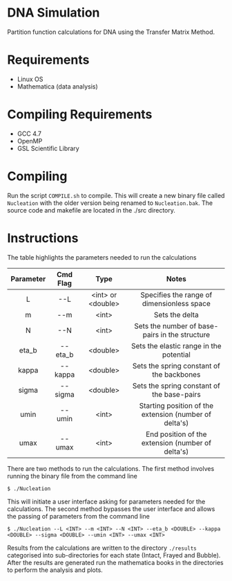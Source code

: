 DNA Simulation
==============

Partition function calculations for DNA using the Transfer Matrix Method.

Requirements
============

* Linux OS
* Mathematica (data analysis)

Compiling Requirements
======================

* GCC 4.7
* OpenMP
* GSL Scientific Library

Compiling
=========

Run the script `COMPILE.sh` to compile. This will create a new binary file called `Nucleation` with the older version being renamed to `Nucleation.bak`. The source code and makefile are located in the ./src directory. 

Instructions
============

The table highlights the parameters needed to run the calculations

| Parameter | Cmd Flag |              Type              |                          Notes                         |
|:---------:|:--------:|:------------------------------:|:------------------------------------------------------:|
| L         | --L      | &lt;int&gt;  or &lt;double&gt; | Specifies the range of dimensionless space            |
| m         | --m      |           &lt;int&gt;          | Sets the delta                                         |
| N         | --N      |           &lt;int&gt;          | Sets the number of base-pairs in the structure         |
| eta_b     | --eta_b  |         &lt;double&gt;         | Sets the elastic range in the potential                |
| kappa     | --kappa  |         &lt;double&gt;         | Sets the spring constant of the backbones               |
| sigma     | --sigma  |         &lt;double&gt;         | Sets the spring constant of the base-pairs             |
| umin      | --umin   |           &lt;int&gt;          | Starting position of the extension (number of delta's) |
| umax      | --umax   |           &lt;int&gt;          | End position of the extension (number of delta's)      |


There are two methods to run the calculations. The first method involves running the binary file from the command line

```
$ ./Nucleation
```

This will initiate a user interface asking for parameters needed for the calculations. The second method bypasses the user interface and allows the passing of parameters from the command line 

```
$ ./Nucleation --L <INT> --m <INT> --N <INT> --eta_b <DOUBLE> --kappa <DOUBLE> --sigma <DOUBLE> --umin <INT> --umax <INT>
```

Results from the calculations are written to the directory `./results` categorised into sub-directories for each state (Intact, Frayed and Bubble). After the results are generated run the mathematica books in the directories to perform the analysis and plots.
